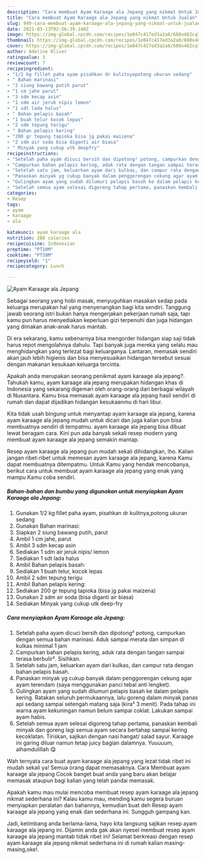 ```yaml
---
description: "Cara membuat Ayam Karaage ala Jepang yang nikmat Untuk Jualan"
title: "Cara membuat Ayam Karaage ala Jepang yang nikmat Untuk Jualan"
slug: 949-cara-membuat-ayam-karaage-ala-jepang-yang-nikmat-untuk-jualan
date: 2021-03-13T02:56:39.140Z
image: https://img-global.cpcdn.com/recipes/1e047c417ed3a2a8/680x482cq70/ayam-karaage-ala-jepang-foto-resep-utama.jpg
thumbnail: https://img-global.cpcdn.com/recipes/1e047c417ed3a2a8/680x482cq70/ayam-karaage-ala-jepang-foto-resep-utama.jpg
cover: https://img-global.cpcdn.com/recipes/1e047c417ed3a2a8/680x482cq70/ayam-karaage-ala-jepang-foto-resep-utama.jpg
author: Adeline Oliver
ratingvalue: 3
reviewcount: 7
recipeingredient:
- "1/2 kg fillet paha ayam pisahkan dr kulitnyapotong ukuran sedang"
- " Bahan marinasi"
- "2 siung bawang putih parut"
- "1 cm jahe parut"
- "3 sdm kecap asin"
- "1 sdm air jeruk nipis lemon"
- "1 sdt lada halus"
- " Bahan pelapis basah"
- "1 buah telur kocok lepas"
- "2 sdm tepung terigu"
- " Bahan pelapis kering"
- "200 gr tepung tapioka bisa jg pakai maizena"
- "2 sdm air soda bisa diganti air biasa"
- " Minyak yang cukup utk deepfry"
recipeinstructions:
- "Setelah paha ayam dicuci bersih dan dipotong² potong, campurkan dengan semua bahan marinasi. Aduk sampai merata dan simpan di kulkas minimal 1 jam"
- "Campurkan bahan pelapis kering, aduk rata dengan tangan sampai terasa berbulir². Sisihkan."
- "Setelah satu jam, keluarkan ayam dari kulkas, dan campur rata dengan bahan pelapis basah."
- "Panaskan minyak yg cukup banyak dalam penggorengan cekung agar ayam terendam (saya menggunakan panci tebal anti lengket)."
- "Gulingkan ayam yang sudah dilumuri pelapis basah ke dalam pelapis kering. Ratakan seluruh permukaannya, lalu goreng dalam minyak panas api sedang sampai setengah matang saja (kira² 3 menit). Pada tahap ini warna ayam kekuningan namun belum sampai coklat. Lakukan sampai ayam habis."
- "Setelah semua ayam selesai digoreng tahap pertama, panaskan kembali minyak dan goreng lagi semua ayam secara bertahap sampai kering kecoklatan. Tiriskan, sajikan dengan nasi hangat/ salad sayur. Karaage ini garing diluar namun tetap juicy bagian dalamnya. Yuuuuum, alhamdulillah 😋"
categories:
- Resep
tags:
- ayam
- karaage
- ala

katakunci: ayam karaage ala 
nutrition: 268 calories
recipecuisine: Indonesian
preptime: "PT10M"
cooktime: "PT39M"
recipeyield: "1"
recipecategory: Lunch

---
```



![Ayam Karaage ala Jepang](https://img-global.cpcdn.com/recipes/1e047c417ed3a2a8/680x482cq70/ayam-karaage-ala-jepang-foto-resep-utama.jpg)

Sebagai seorang yang hobi masak, menyuguhkan masakan sedap pada keluarga merupakan hal yang menyenangkan bagi kita sendiri. Tanggung jawab seorang istri bukan hanya mengerjakan pekerjaan rumah saja, tapi kamu pun harus menyediakan keperluan gizi terpenuhi dan juga hidangan yang dimakan anak-anak harus mantab.

Di era  sekarang, kamu sebenarnya bisa mengorder hidangan siap saji tidak harus repot mengolahnya dahulu. Tapi banyak juga mereka yang selalu mau menghidangkan yang terlezat bagi keluarganya. Lantaran, memasak sendiri akan jauh lebih higienis dan bisa menyesuaikan hidangan tersebut sesuai dengan makanan kesukaan keluarga tercinta. 



Apakah anda merupakan seorang penikmat ayam karaage ala jepang?. Tahukah kamu, ayam karaage ala jepang merupakan hidangan khas di Indonesia yang sekarang digemari oleh orang-orang dari berbagai wilayah di Nusantara. Kamu bisa memasak ayam karaage ala jepang hasil sendiri di rumah dan dapat dijadikan hidangan kesukaanmu di hari libur.

Kita tidak usah bingung untuk menyantap ayam karaage ala jepang, karena ayam karaage ala jepang mudah untuk dicari dan juga kalian pun bisa membuatnya sendiri di tempatmu. ayam karaage ala jepang bisa dibuat lewat beragam cara. Kini pun ada banyak sekali resep modern yang membuat ayam karaage ala jepang semakin mantap.

Resep ayam karaage ala jepang pun mudah sekali dihidangkan, lho. Kalian jangan ribet-ribet untuk memesan ayam karaage ala jepang, karena Kamu dapat membuatnya ditempatmu. Untuk Kamu yang hendak mencobanya, berikut cara untuk membuat ayam karaage ala jepang yang enak yang mampu Kamu coba sendiri.

<!--inarticleads1-->

##### Bahan-bahan dan bumbu yang digunakan untuk menyiapkan Ayam Karaage ala Jepang:

1. Gunakan 1/2 kg fillet paha ayam, pisahkan dr kulitnya,potong ukuran sedang
1. Gunakan  Bahan marinasi:
1. Siapkan 2 siung bawang putih, parut
1. Ambil 1 cm jahe, parut
1. Ambil 3 sdm kecap asin
1. Sediakan 1 sdm air jeruk nipis/ lemon
1. Sediakan 1 sdt lada halus
1. Ambil  Bahan pelapis basah:
1. Sediakan 1 buah telur, kocok lepas
1. Ambil 2 sdm tepung terigu
1. Ambil  Bahan pelapis kering:
1. Sediakan 200 gr tepung tapioka (bisa jg pakai maizena)
1. Gunakan 2 sdm air soda (bisa diganti air biasa)
1. Sediakan  Minyak yang cukup utk deep-fry




<!--inarticleads2-->

##### Cara menyiapkan Ayam Karaage ala Jepang:

1. Setelah paha ayam dicuci bersih dan dipotong² potong, campurkan dengan semua bahan marinasi. Aduk sampai merata dan simpan di kulkas minimal 1 jam
1. Campurkan bahan pelapis kering, aduk rata dengan tangan sampai terasa berbulir². Sisihkan.
1. Setelah satu jam, keluarkan ayam dari kulkas, dan campur rata dengan bahan pelapis basah.
1. Panaskan minyak yg cukup banyak dalam penggorengan cekung agar ayam terendam (saya menggunakan panci tebal anti lengket).
1. Gulingkan ayam yang sudah dilumuri pelapis basah ke dalam pelapis kering. Ratakan seluruh permukaannya, lalu goreng dalam minyak panas api sedang sampai setengah matang saja (kira² 3 menit). Pada tahap ini warna ayam kekuningan namun belum sampai coklat. Lakukan sampai ayam habis.
1. Setelah semua ayam selesai digoreng tahap pertama, panaskan kembali minyak dan goreng lagi semua ayam secara bertahap sampai kering kecoklatan. Tiriskan, sajikan dengan nasi hangat/ salad sayur. Karaage ini garing diluar namun tetap juicy bagian dalamnya. Yuuuuum, alhamdulillah 😋




Wah ternyata cara buat ayam karaage ala jepang yang lezat tidak ribet ini mudah sekali ya! Semua orang dapat memasaknya. Cara Membuat ayam karaage ala jepang Cocok banget buat anda yang baru akan belajar memasak ataupun bagi kalian yang telah pandai memasak.

Apakah kamu mau mulai mencoba membuat resep ayam karaage ala jepang nikmat sederhana ini? Kalau kamu mau, mending kamu segera buruan menyiapkan peralatan dan bahannya, kemudian buat deh Resep ayam karaage ala jepang yang enak dan sederhana ini. Sungguh gampang kan. 

Jadi, ketimbang anda berlama-lama, hayo kita langsung sajikan resep ayam karaage ala jepang ini. Dijamin anda gak akan nyesel membuat resep ayam karaage ala jepang mantab tidak ribet ini! Selamat berkreasi dengan resep ayam karaage ala jepang nikmat sederhana ini di rumah kalian masing-masing,oke!.

